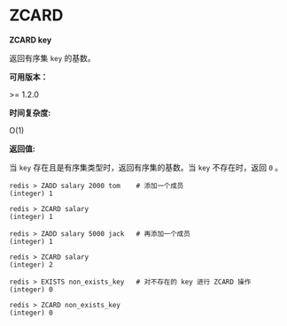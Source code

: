 
# ZCARD

**ZCARD key**

返回有序集 `key` 的基数。

**可用版本：**

&gt;= 1.2.0

**时间复杂度:**

O(1)

**返回值:**

当 `key` 存在且是有序集类型时，返回有序集的基数。当 `key` 不存在时，返回 `0` 。

```
redis > ZADD salary 2000 tom    # 添加一个成员
(integer) 1

redis > ZCARD salary
(integer) 1

redis > ZADD salary 5000 jack   # 再添加一个成员
(integer) 1

redis > ZCARD salary
(integer) 2

redis > EXISTS non_exists_key   # 对不存在的 key 进行 ZCARD 操作
(integer) 0

redis > ZCARD non_exists_key
(integer) 0

```

